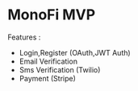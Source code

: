 # MonoFi MVP
Features :
- Login,Register (OAuth,JWT Auth)
- Email Verification
- Sms Verification (Twilio)
- Payment (Stripe)
